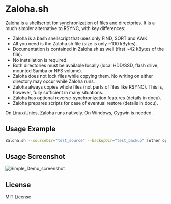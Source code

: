 # Zaloha.sh

Zaloha is a shellscript for synchronization of files and directories. It is a much simpler alternative to RSYNC, with key differences:

 * Zaloha is a bash shellscript that uses only FIND, SORT and AWK.
 * All you need is the Zaloha.sh file (size is only ~100 kBytes).
 * Documentation is contained in Zaloha.sh as well (first ~42 kBytes of the file).
 * No installation is required.
 * Both directories must be available locally (local HDD/SSD, flash drive, mounted Samba or NFS volume).
 * Zaloha does not lock files while copying them. No writing on either directory may occur while Zaloha runs.
 * Zaloha always copies whole files (not parts of files like RSYNC). This is, however, fully sufficient in many situations.
 * Zaloha has optional reverse-synchronization features (details in docu).
 * Zaloha prepares scripts for case of eventual restore (details in docu).

On Linux/Unics, Zaloha runs natively. On Windows, Cygwin is needed.

## Usage Example

```bash
Zaloha.sh --sourceDir="test_source" --backupDir="test_backup" [other options, see docu]
```

## Usage Screenshot
![Simple_Demo_screenshot](https://github.com/Fitus/Zaloha.sh/raw/master/Simple_Demo_screenshot.png)

## License
MIT License
